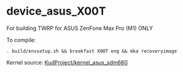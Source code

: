 # device_asus_X00T

For building TWRP for ASUS ZenFone Max Pro (M1) ONLY

To compile:

```
. build/envsetup.sh && breakfast X00T eng && mka recoveryimage
```

Kernel source: [KudProject/kernel_asus_sdm660](https://github.com/KudProject/kernel_asus_sdm660/tree/android-9.0)
